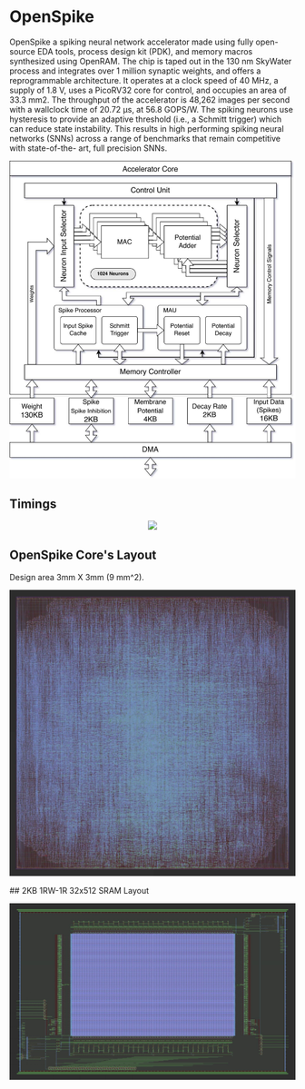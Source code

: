 # OpenSpike
OpenSpike a spiking neural network accelerator made using fully open-source EDA tools, process design kit (PDK), and memory macros synthesized using OpenRAM. The chip is taped out in the 130 nm SkyWater process and integrates over 1 million synaptic weights, and offers a reprogrammable architecture. It operates at a clock speed of 40 MHz, a supply of 1.8 V, uses a PicoRV32 core for control, and occupies an area of 33.3 mm2. The throughput of the accelerator is 48,262 images per second with a wallclock time of 20.72 μs, at 56.8 GOPS/W. The spiking neurons use hysteresis to provide an adaptive threshold (i.e., a Schmitt trigger) which can reduce state instability. This results in high performing spiking neural networks (SNNs) across a range of benchmarks that remain competitive with state-of-the- art, full precision SNNs.

<p align="center" float="center">
  <img src="docs/system-small.jpg" width="700"/>
</p>

## Timings
<p align="center" float="center">
  <img src="docs/control-unit.png.jpg" width="700"/>
</p>

## OpenSpike Core's Layout
Design area 3mm X 3mm (9 mm^2).
<p align="center" float="center">
  <img src="docs/chip.jpg" />
</p>
## 2KB 1RW-1R 32x512 SRAM Layout
<p align="center" float="center">
  <img src="docs/sram-2k.jpg" />
</p>



